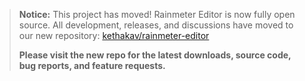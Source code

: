 > **Notice:** This project has moved! Rainmeter Editor is now fully open source. All development, releases, and discussions have moved to our new repository: [kethakav/rainmeter-editor](https://github.com/kethakav/rainmeter-editor)
>
> **Please visit the new repo for the latest downloads, source code, bug reports, and feature requests.**

